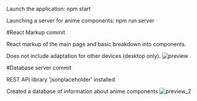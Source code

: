 Launch the application: npm start

Launching a server for anime components: npm run server

#React Markup commit

React markup of the main page and basic breakdown into components.

Does not include adaptation for other devices (desktop only).
![preview](https://github.com/Jeyzik/AniWatch/assets/85117815/24ecd007-4354-4773-aeaa-c2ce0c5f1dfd)

#Database server commit

REST API library 'jsonplaceholder' installed

Сreated a database of information about anime components
![preview_2](https://github.com/Jeyzik/AniWatch/assets/85117815/593343cf-8923-4cf1-897c-bb4f591a00ab)
